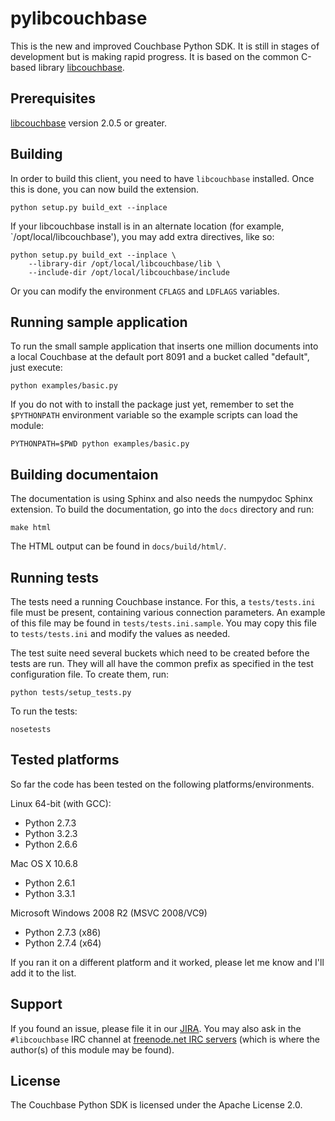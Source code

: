 pylibcouchbase
==============

This is the new and improved Couchbase Python SDK. It is still in stages
of development but is making rapid progress. It is based on the common
C-based library [libcouchbase][1].


Prerequisites
-------------

[libcouchbase][1] version 2.0.5 or greater.


Building
--------

In order to build this client, you need to have `libcouchbase` installed. Once
this is done, you can now build the extension.

    python setup.py build_ext --inplace


If your libcouchbase install is in an alternate location (for example,
`/opt/local/libcouchbase'), you may add extra directives, like so:

    python setup.py build_ext --inplace \
        --library-dir /opt/local/libcouchbase/lib \
        --include-dir /opt/local/libcouchbase/include

Or you can modify the environment `CFLAGS` and `LDFLAGS` variables.


Running sample application
--------------------------

To run the small sample application that inserts one million documents into
a local Couchbase at the default port 8091 and a bucket called "default",
just execute:

    python examples/basic.py

If you do not with to install the package just yet, remember to set the
`$PYTHONPATH` environment variable so the example scripts can load the
module:

    PYTHONPATH=$PWD python examples/basic.py


Building documentaion
---------------------

The documentation is using Sphinx and also needs the numpydoc Sphinx extension.
To build the documentation, go into the `docs` directory and run:

    make html

The HTML output can be found in `docs/build/html/`.


Running tests
-------------

The tests need a running Couchbase instance. For this, a `tests/tests.ini`
file must be present, containing various connection parameters.
 An example of this file may be found in `tests/tests.ini.sample`.
You may copy this file to `tests/tests.ini` and modify the values as needed.

The test suite need several buckets which need to be created before the tests
are run. They will all have the common prefix as specified in the test
configuration file. To create them, run:

    python tests/setup_tests.py

To run the tests:

    nosetests

Tested platforms
----------------

So far the code has been tested on the following platforms/environments.

Linux 64-bit (with GCC):
 - Python 2.7.3
 - Python 3.2.3
 - Python 2.6.6

Mac OS X 10.6.8
 - Python 2.6.1
 - Python 3.3.1

Microsoft Windows 2008 R2 (MSVC 2008/VC9)
 - Python 2.7.3 (x86)
 - Python 2.7.4 (x64)


If you ran it on a different platform and it worked, please let me know and
I'll add it to the list.


Support
-------

If you found an issue, please file it in our [JIRA][2]. You may also ask in the
`#libcouchbase` IRC channel at [freenode.net IRC servers][3] (which is where
the author(s) of this module may be found).

License
-------

The Couchbase Python SDK is licensed under the Apache License 2.0.



[1]: http://couchbase.com/develop/c/current
[2]: http://couchbase.com/issues/browse/PYCBC
[3]: http://freenode.net/irc_servers.shtml
